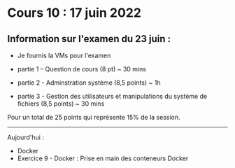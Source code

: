 # Cours 10 : 17 juin 2022

## Information sur l'examen du 23 juin :

- Je fournis la VMs pour l'examen

- partie 1 – Question de cours (8 pt) ~ 30 mins
- partie 2 - Adminstration système (8,5 points) ~ 1h
- partie 3 - Gestion des utilisateurs et manipulations du système de fichiers (8,5 points) ~ 30 mins

Pour un total de 25 points qui représente 15% de la session.

---
Aujourd'hui :

- Docker 
- Exercice 9 - Docker : Prise en main des conteneurs Docker

